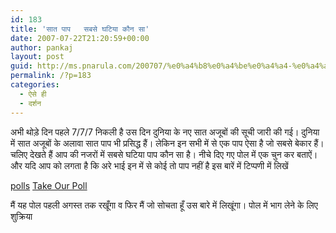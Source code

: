 ```yaml
---
id: 183
title: 'सात पाप   सबसे घटिया कौन सा'
date: 2007-07-22T21:20:59+00:00
author: pankaj
layout: post
guid: http://ms.pnarula.com/200707/%e0%a4%b8%e0%a4%be%e0%a4%a4-%e0%a4%aa%e0%a4%be%e0%a4%aa/
permalink: /?p=183
categories:
  - ऐसे ही
  - दर्शन
---
```

अभी थोड़े दिन पहले 7/7/7 निकली है उस दिन दुनिया के नए सात अजूबों की सूची जारी की गई। दुनिया में सात अजूबों के अलावा सात पाप भी प्रसिद्ध हैं। लेकिन इन सभी में से एक पाप ऐसा है जो सबसे बेकार हैं। चलिए देखते हैं आप की नजरों में सबसे घटिया पाप कौन सा है। नीचे दिए गए पोल में एक चुन कर बताऐं। और यदि आप को लगता है कि अरे भाई इन में से कोई तो पाप नहीं है इस बारें में टिप्पणी में लिखें

<noscript>
  <a href ="http://www.polldaddy.com" >polls</a>   <a href ="http://www.polldaddy.com/poll.asp?p=74506" >Take Our Poll</a>
</noscript>

मैं यह पोल पहली अगस्त तक रखूँगा व फिर मैं जो सोचता हूँ उस बारे में लिखूंगा। पोल में भाग लेने के लिए शुक्रिया
